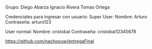 Grupo:
Diego Abarza
Ignacio Rivera
Tomas Ortega

Credenciales para ingresar con usuario:
Super User: Nombre: Arturo  
            Contraseña: arturo123

User normal: Nombre: cristobal
            Contraseña: cristobal12345678

https://github.com/nachoouw/entregaFinal
